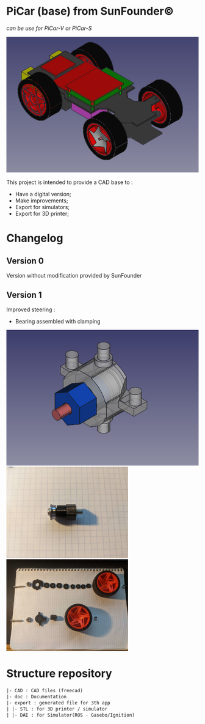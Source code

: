# PiCar (base) from SunFounder©
*can be use for PiCar-V or PiCar-S*

<img src="./doc/images/Full_PiCar-v0.jpg" width="640" alt="" >

This project is intended to provide a CAD base to :
- Have a digital version;
- Make improvements;
- Export for simulators;
- Export for 3D printer;

# Changelog 
## Version 0

Version without modification provided by SunFounder

## Version 1

Improved steering :
- Bearing assembled with clamping

<img src="./doc/images/Steering-v1.jpg" width="640" alt="" >
<img src="./doc/images/Steering-proto.jpg" width="319" alt="" > <img src="./doc/images/Steering_comparison.jpg" width="319" alt="" >

# Structure repository

```
|- CAD : CAD files (freecad)
|- doc : Documentation
|- export : generated file for 3th app
| |- STL : for 3D printer / simulator
| |- DAE : for Simulator(ROS - Gasebo/Ignition)
```

